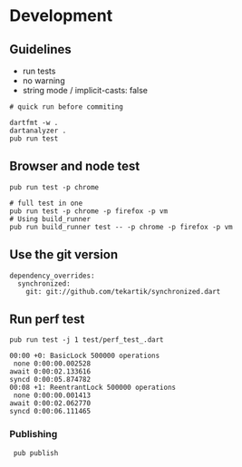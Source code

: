 # Development

## Guidelines

* run tests
* no warning
* string mode / implicit-casts: false

````
# quick run before commiting

dartfmt -w .
dartanalyzer .
pub run test
````

## Browser and node test

````
pub run test -p chrome

# full test in one
pub run test -p chrome -p firefox -p vm
# Using build_runner
pub run build_runner test -- -p chrome -p firefox -p vm
````
    
## Use the git version

```
dependency_overrides:
  synchronized:
    git: git://github.com/tekartik/synchronized.dart
```

## Run perf test

    pub run test -j 1 test/perf_test_.dart 

```
00:00 +0: BasicLock 500000 operations                                                                                                                                                                                                                                                                                                                        
 none 0:00:00.002528
await 0:00:02.133616
syncd 0:00:05.874782
00:08 +1: ReentrantLock 500000 operations                                                                                                                                                                                                                                                                                                                    
 none 0:00:00.001413
await 0:00:02.062770
syncd 0:00:06.111465
```

### Publishing

     pub publish

